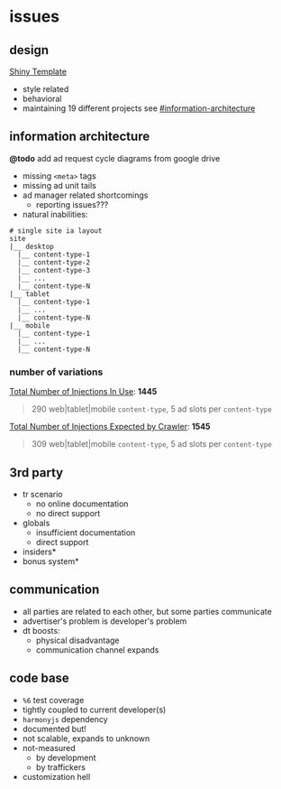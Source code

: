 # issues

## design

[Shiny Template](https://xkema.github.io/untitled-ad-manager-demos/src/my-shiny-site-as-a-publisher)

- style related
- behavioral
- maintaining 19 different projects see [#information-architecture](#information-architecture)

## information architecture

**@todo** add ad request cycle diagrams from google drive

- missing `<meta>` tags
- missing ad unit tails
- ad manager related shortcomings
  - reporting issues???
- natural inabilities:

```
# single site ia layout
site
|__ desktop
  |__ content-type-1
  |__ content-type-2
  |__ content-type-3
  |__ ...
  |__ content-type-N
|__ tablet
  |__ content-type-1
  |__ ...
  |__ content-type-N
|__ mobile
  |__ content-type-1
  |__ ...
  |__ content-type-N
```

### number of variations

<u>Total Number of Injections In Use</u>: **1445** 

> 290 web\|tablet\|mobile `content-type`, 5 ad slots per `content-type`

<u>Total Number of Injections Expected by Crawler</u>: **1545**

> 309 web\|tablet\|mobile `content-type`, 5 ad slots per `content-type`

## 3rd party

- tr scenario
  - no online documentation
  - no direct support
- globals
  - insufficient documentation
  - direct support
- insiders\*
- bonus system\*

## communication

- all parties are related to each other, but some parties communicate
- advertiser's problem is developer's problem
- dt boosts:
  - physical disadvantage
  - communication channel expands

## code base

- `%6` test coverage
- tightly coupled to current developer(s)
- `harmonyjs` dependency
- documented but!
- not scalable, expands to unknown
- not-measured
  - by development
  - by traffickers
- customization hell


















